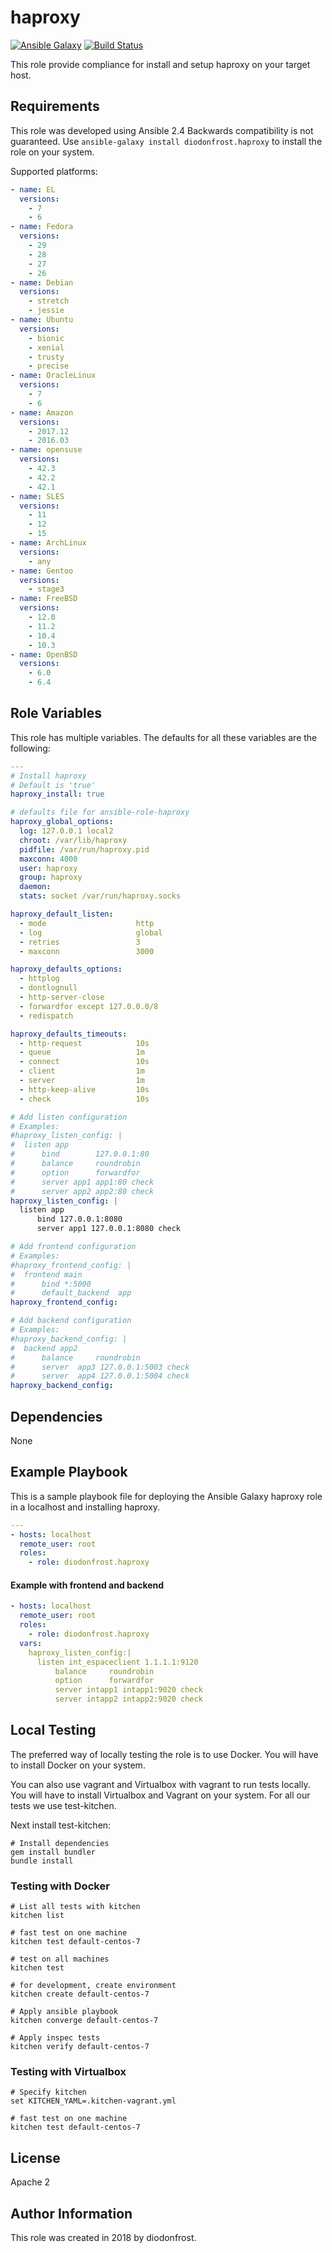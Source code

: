 # haproxy

[![Ansible Galaxy](https://img.shields.io/badge/galaxy-diodonfrost.haproxy-660198.svg)](https://galaxy.ansible.com/diodonfrost/haproxy)
[![Build Status](https://travis-ci.org/diodonfrost/ansible-role-haproxy.svg?branch=master)](https://travis-ci.org/diodonfrost/ansible-role-haproxy)

This role provide compliance for install and setup haproxy on your target host.

## Requirements

This role was developed using Ansible 2.4 Backwards compatibility is not guaranteed.
Use `ansible-galaxy install diodonfrost.haproxy` to install the role on your system.

Supported platforms:

```yaml
- name: EL
  versions:
    - 7
    - 6
- name: Fedora
  versions:
    - 29
    - 28
    - 27
    - 26
- name: Debian
  versions:
    - stretch
    - jessie
- name: Ubuntu
  versions:
    - bionic
    - xenial
    - trusty
    - precise
- name: OracleLinux
  versions:
    - 7
    - 6
- name: Amazon
  versions:
    - 2017.12
    - 2016.03
- name: opensuse
  versions:
    - 42.3
    - 42.2
    - 42.1
- name: SLES
  versions:
    - 11
    - 12
    - 15
- name: ArchLinux
  versions:
    - any
- name: Gentoo
  versions:
    - stage3
- name: FreeBSD
  versions:
    - 12.0
    - 11.2
    - 10.4
    - 10.3
- name: OpenBSD
  versions:
    - 6.0
    - 6.4
```

## Role Variables

This role has multiple variables. The defaults for all these variables are the following:

```yaml
---
# Install haproxy
# Default is 'true'
haproxy_install: true

# defaults file for ansible-role-haproxy
haproxy_global_options:
  log: 127.0.0.1 local2
  chroot: /var/lib/haproxy
  pidfile: /var/run/haproxy.pid
  maxconn: 4000
  user: haproxy
  group: haproxy
  daemon:
  stats: socket /var/run/haproxy.socks

haproxy_default_listen:
  - mode                    http
  - log                     global
  - retries                 3
  - maxconn                 3000

haproxy_defaults_options:
  - httplog
  - dontlognull
  - http-server-close
  - forwardfor except 127.0.0.0/8
  - redispatch

haproxy_defaults_timeouts:
  - http-request            10s
  - queue                   1m
  - connect                 10s
  - client                  1m
  - server                  1m
  - http-keep-alive         10s
  - check                   10s

# Add listen configuration
# Examples:
#haproxy_listen_config: |
#  listen app
#      bind        127.0.0.1:80
#      balance     roundrobin
#      option      forwardfor
#      server app1 app1:80 check
#      server app2 app2:80 check
haproxy_listen_config: |
  listen app
      bind 127.0.0.1:8080
      server app1 127.0.0.1:8080 check

# Add frontend configuration
# Examples:
#haproxy_frontend_config: |
#  frontend main
#      bind *:5000
#      default_backend  app
haproxy_frontend_config:

# Add backend configuration
# Examples:
#haproxy_backend_config: |
#  backend app2
#      balance     roundrobin
#      server  app3 127.0.0.1:5003 check
#      server  app4 127.0.0.1:5004 check
haproxy_backend_config:
```

## Dependencies

None

## Example Playbook

This is a sample playbook file for deploying the Ansible Galaxy haproxy role in a localhost and installing haproxy.

```yaml
---
- hosts: localhost
  remote_user: root
  roles:
    - role: diodonfrost.haproxy
```

#### Example with frontend and backend

```yaml
- hosts: localhost
  remote_user: root
  roles:
    - role: diodonfrost.haproxy
  vars:
    haproxy_listen_config:|
      listen int_espaceclient 1.1.1.1:9120
          balance     roundrobin
          option      forwardfor
          server intapp1 intapp1:9020 check
          server intapp2 intapp2:9020 check
```

## Local Testing

The preferred way of locally testing the role is to use Docker. You will have to install Docker on your system.

You can also use vagrant and Virtualbox with vagrant to run tests locally. You will have to install Virtualbox and Vagrant on your system.
 For all our tests we use test-kitchen.

Next install test-kitchen:

```shell
# Install dependencies
gem install bundler
bundle install
```

### Testing with Docker

```shell
# List all tests with kitchen
kitchen list

# fast test on one machine
kitchen test default-centos-7

# test on all machines
kitchen test

# for development, create environment
kitchen create default-centos-7

# Apply ansible playbook
kitchen converge default-centos-7

# Apply inspec tests
kitchen verify default-centos-7
```

### Testing with Virtualbox

```shell
# Specify kitchen
set KITCHEN_YAML=.kitchen-vagrant.yml

# fast test on one machine
kitchen test default-centos-7
```

## License

Apache 2

## Author Information

This role was created in 2018 by diodonfrost.
